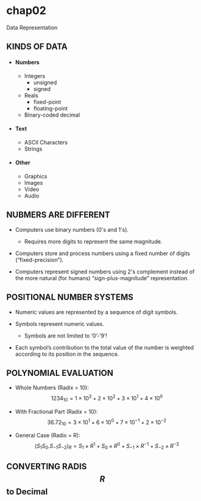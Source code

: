 # chap02
Data Representation

## KINDS OF DATA
- #### Numbers
 	- Integers
 		- unsigned
 		- signed
	- Reals
		- fixed-point
		- floating-point
	- Binary-coded decimal
- #### Text
	- ASCII Characters
	- Strings
- #### Other
	- Graphics
	- Images
	- Video
	- Audio


## NUBMERS ARE DIFFERENT
- Computers use binary numbers (0's and 1's).
	- Requires more digits to represent the same magnitude.

- Computers store and process numbers using a fixed number of digits (“fixed-precision”).

- Computers represent signed numbers using 2's complement instead of the more natural (for humans) “sign-plus-magnitude” representation.


## POSITIONAL NUMBER SYSTEMS
- Numeric values are represented by a sequence of digit symbols.

- Symbols represent numeric values.
	- Symbols are not limited to ‘0’-’9’!

- Each symbol’s contribution to the total value of the number is weighted according to its position in the sequence.


## POLYNOMIAL EVALUATION
- Whole Numbers (Radix = 10):
$$
1234_{10}=1\times10^3+2\times10^2+3\times10^1+4\times10^0
$$

- With Fractional Part (Radix = 10):
$$
36.72_{10}=3\times10^1+6\times10^0+7\times10^{-1}+2\times10^{-2}
$$

- General Case (Radix = R):
$$
(S_1S_0.S_{-1}S_{-2})_R=S_1\times{R}^1+S_0\times{R}^0+S_{-1}\times{R}^{-1}+S_{-2}\times{R}^{-2}
$$

## CONVERTING RADIS $$R$$ to Decimal